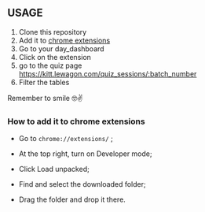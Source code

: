 ## USAGE

1. Clone this repository
2. Add it to [chrome extensions](chrome://extensions)
3. Go to your day_dashboard
4. Click on the extension
5. go to the quiz page https://kitt.lewagon.com/quiz_sessions/:batch_number
6. Filter the tables

Remember to smile 🤓✌

### How to add it to chrome extensions
* Go to `chrome://extensions/` ;

* At the top right, turn on Developer mode;

* Click Load unpacked;

* Find and select the downloaded folder;

* Drag the folder and drop it there.
